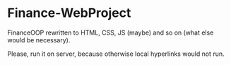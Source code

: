 # Finance-WebProject
FinanceOOP rewritten to HTML, CSS, JS (maybe) and so on (what else would be necessary).

Please, run it on server, because otherwise local hyperlinks would not run.
